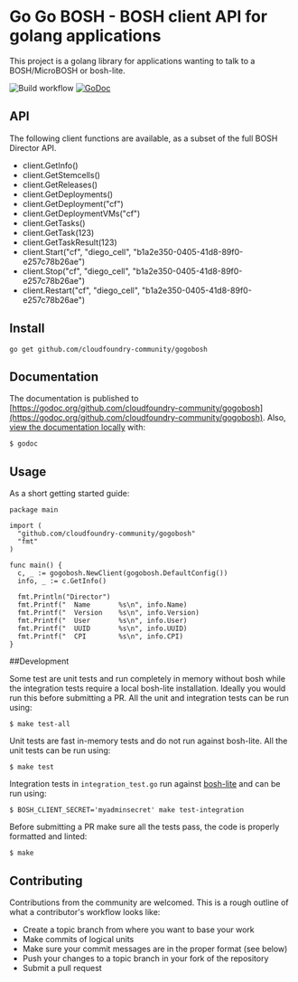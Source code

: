 # Go Go BOSH - BOSH client API for golang applications

This project is a golang library for applications wanting to talk to a BOSH/MicroBOSH or bosh-lite.

![Build workflow](https://github.com/cloudfoundry-community/gogobosh/actions/workflows/build.yml/badge.svg)
[![GoDoc](https://godoc.org/github.com/cloudfoundry-community/gogobosh?status.png)](https://godoc.org/github.com/cloudfoundry-community/gogobosh)

## API

The following client functions are available, as a subset of the full BOSH Director API.

* client.GetInfo()
* client.GetStemcells()
* client.GetReleases()
* client.GetDeployments()
* client.GetDeployment("cf")
* client.GetDeploymentVMs("cf")
* client.GetTasks()
* client.GetTask(123)
* client.GetTaskResult(123)
* client.Start("cf", "diego_cell", "b1a2e350-0405-41d8-89f0-e257c78b26ae")
* client.Stop("cf", "diego_cell", "b1a2e350-0405-41d8-89f0-e257c78b26ae")
* client.Restart("cf", "diego_cell", "b1a2e350-0405-41d8-89f0-e257c78b26ae")

## Install

```
go get github.com/cloudfoundry-community/gogobosh
````

## Documentation

The documentation is published to [https://godoc.org/github.com/cloudfoundry-community/gogobosh](https://godoc.org/github.com/cloudfoundry-community/gogobosh). Also, [view the documentation locally](http://localhost:6060/pkg/github.com/cloudfoundry-community/gogobosh/) with:

```shell
$ godoc
```

## Usage

As a short getting started guide:

``` golang
package main

import (
  "github.com/cloudfoundry-community/gogobosh"
  "fmt"
)

func main() {
  c, _ := gogobosh.NewClient(gogobosh.DefaultConfig())
  info, _ := c.GetInfo()

  fmt.Println("Director")
  fmt.Printf("  Name       %s\n", info.Name)
  fmt.Printf("  Version    %s\n", info.Version)
  fmt.Printf("  User       %s\n", info.User)
  fmt.Printf("  UUID       %s\n", info.UUID)
  fmt.Printf("  CPI        %s\n", info.CPI)
}
```

##Development

Some test are unit tests and run completely in memory without bosh while the integration tests require a local
bosh-lite installation. Ideally you would run this before submitting a PR. All the unit and integration tests can be run using:
```shell
$ make test-all
```

Unit tests are fast in-memory tests and do not run against bosh-lite. All the unit tests can be run using:
```shell
$ make test
```

Integration tests in `integration_test.go` run against [bosh-lite](https://bosh.io/docs/bosh-lite/) and can be run using:
```shell
$ BOSH_CLIENT_SECRET='myadminsecret' make test-integration
```

Before submitting a PR make sure all the tests pass, the code is properly formatted and linted:
```shell
$ make
```

## Contributing

Contributions from the community are welcomed. This is a rough outline of what a contributor's workflow looks like:

- Create a topic branch from where you want to base your work
- Make commits of logical units
- Make sure your commit messages are in the proper format (see below)
- Push your changes to a topic branch in your fork of the repository
- Submit a pull request
